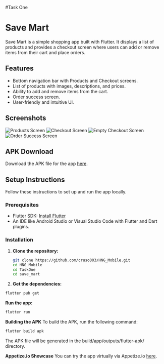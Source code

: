 #Task One
# Save Mart

Save Mart is a simple shopping app built with Flutter. It displays a list of products and provides a checkout screen where users can add or remove items from their cart and place orders.

## Features

- Bottom navigation bar with Products and Checkout screens.
- List of products with images, descriptions, and prices.
- Ability to add and remove items from the cart.
- Order success screen.
- User-friendly and intuitive UI.

## Screenshots

![Products Screen](screenshots/ProductScreen.png)
![Checkout Screen](screenshots/CheckoutScreen.png)
![Empty Checkout Screen](screenshots/EmptyCheckoutScreen.png)
![Order Success Screen](screenshots/OrderSuccessful.png)

## APK Download

Download the APK file for the app [here](https://www.upload-apk.com/yYooLfUVhmaGHFV).

## Setup Instructions

Follow these instructions to set up and run the app locally.

### Prerequisites

- Flutter SDK: [Install Flutter](https://flutter.dev/docs/get-started/install)
- An IDE like Android Studio or Visual Studio Code with Flutter and Dart plugins.

### Installation

1. **Clone the repository:**

   ```bash
   git clone https://github.com/cruso003/HNG_Mobile.git
   cd HNG_Mobile
   cd TaskOne
   cd save_mart
   ```
2. **Get the dependencies:**

```bash
flutter pub get
```
**Run the app:**

```bash
flutter run
```
**Building the APK**
To build the APK, run the following command:

```bash
flutter build apk
```
The APK file will be generated in the build/app/outputs/flutter-apk/ directory.

**Appetize.io Showcase**
You can try the app virtually via Appetize.io [here](https://appetize.io/app/yrhymw75xywgcejafv3cfqfz5u).
